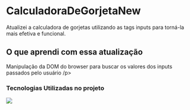 # CalculadoraDeGorjetaNew
Atualizei a calculadora de gorjetas utilizando as tags inputs para torná-la mais efetiva e funcional.

<h2>O que aprendi com essa atualização</h2>
<p>
  Manipulação da DOM do browser para buscar os valores dos inputs passados pelo usuário
/p>
<h3>Tecnologias Utilizadas no projeto</h3>
<img src="https://img.shields.io/badge/HTML5-E34F26?style=for-the-badge&logo=html5&logoColor=white">
